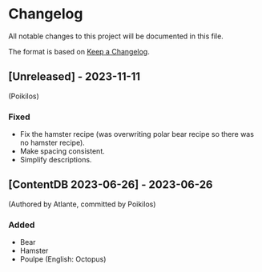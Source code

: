 # Changelog

All notable changes to this project will be documented in this file.

The format is based on [Keep a Changelog](https://keepachangelog.com/en/1.0.0/).


## [Unreleased] - 2023-11-11
(Poikilos)
### Fixed
- Fix the hamster recipe (was overwriting polar bear recipe so there was no hamster recipe).
- Make spacing consistent.
- Simplify descriptions.


## [ContentDB 2023-06-26] - 2023-06-26
(Authored by Atlante, committed by Poikilos)

### Added
- Bear
- Hamster
- Poulpe (English: Octopus)
